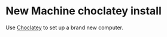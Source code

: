# New Machine choclatey install

Use [Choclatey](https://chocolatey.org/) to set up a brand new computer. 